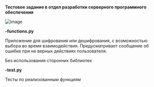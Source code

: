 **Тестовое задание в отдел разработки серверного программного обеспечения**

![image](https://user-images.githubusercontent.com/63915583/232224473-11b0dd5f-25ac-4624-bc59-c73d6c8ecb20.png)






**-functions.py**

Приложение для шифрования или дешифрования, с возможностью выбора во время взаимодействия. Предусматривает сообщение об ошибке при не верных действиях пользователя.

Без использования сторонних библиотек


**-test.py**

Тесты по реализованным функциям




